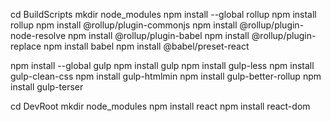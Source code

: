 cd BuildScripts
mkdir node_modules
npm install --global rollup
npm install rollup
npm install @rollup/plugin-commonjs
npm install @rollup/plugin-node-resolve
npm install @rollup/plugin-babel
npm install @rollup/plugin-replace
npm install babel
npm install @babel/preset-react

npm install --global gulp
npm install gulp
npm install gulp-less
npm install gulp-clean-css
npm install gulp-htmlmin
npm install gulp-better-rollup
npm install gulp-terser

cd DevRoot
mkdir node_modules
npm install react
npm install react-dom
